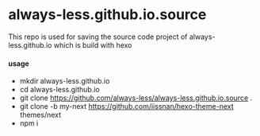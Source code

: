 # always-less.github.io.source
This repo is used for saving the source code project of always-less.github.io which is build with hexo

#### usage
- mkdir always-less.github.io
- cd always-less.github.io
- git clone https://github.com/always-less/always-less.github.io.source .
- git clone -b my-next https://github.com/iissnan/hexo-theme-next themes/next
- npm i